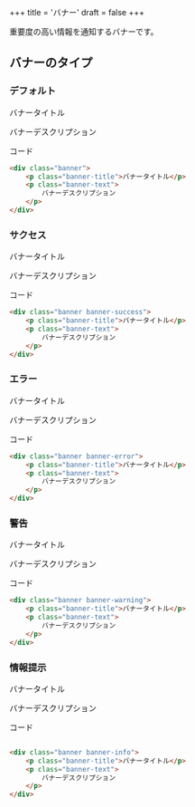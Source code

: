 +++
title = 'バナー'
draft = false
+++

重要度の高い情報を通知するバナーです。

## バナーのタイプ

### デフォルト

<div class="banner">
    <p class="banner-title">バナータイトル</p>
    <p class="banner-text">
        バナーデスクリプション
    </p>
</div>

コード

```html
<div class="banner">
    <p class="banner-title">バナータイトル</p>
    <p class="banner-text">
        バナーデスクリプション
    </p>
</div>
```

### サクセス

<div class="banner banner-success">
    <p class="banner-title">バナータイトル</p>
    <p class="banner-text">
        バナーデスクリプション
    </p>
</div>

コード

```html
<div class="banner banner-success">
    <p class="banner-title">バナータイトル</p>
    <p class="banner-text">
        バナーデスクリプション
    </p>
</div>
```

### エラー

<div class="banner banner-error">
    <p class="banner-title">バナータイトル</p>
    <p class="banner-text">
        バナーデスクリプション
    </p>
</div>

コード

```html
<div class="banner banner-error">
    <p class="banner-title">バナータイトル</p>
    <p class="banner-text">
        バナーデスクリプション
    </p>
</div>
```

### 警告

<div class="banner banner-warning">
    <p class="banner-title">バナータイトル</p>
    <p class="banner-text">
        バナーデスクリプション
    </p>
</div>

コード

```html
<div class="banner banner-warning">
    <p class="banner-title">バナータイトル</p>
    <p class="banner-text">
        バナーデスクリプション
    </p>
</div>
```

### 情報提示

<div class="banner banner-info">
    <p class="banner-title">バナータイトル</p>
    <p class="banner-text">
        バナーデスクリプション
    </p>
</div>

コード

```html

<div class="banner banner-info">
    <p class="banner-title">バナータイトル</p>
    <p class="banner-text">
        バナーデスクリプション
    </p>
</div>

```
